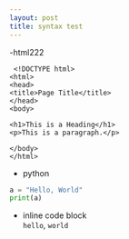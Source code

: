 ```yaml
---
layout: post
title: syntax test
---
```

-html222
```
 <!DOCTYPE html>
<html>
<head>
<title>Page Title</title>
</head>
<body>

<h1>This is a Heading</h1>
<p>This is a paragraph.</p>

</body>
</html>
```

- python

```python
a = "Hello, World"
print(a)
```

- inline code block<br>
`hello`, `world`
